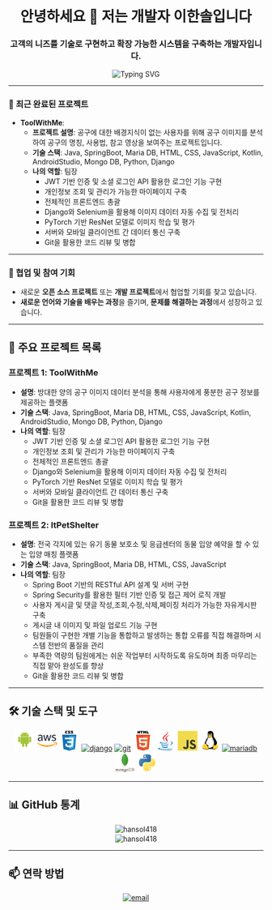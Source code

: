 <h1 align="center">안녕하세요 👋 저는 개발자 이한솔입니다</h1>
<h3 align="center">고객의 니즈를 기술로 구현하고 확장 가능한 시스템을 구축하는 개발자입니다.</h3>

<p align="center">
  <img src="https://readme-typing-svg.herokuapp.com?font=Roboto&color=FF5733&size=30&center=true&vCenter=true&width=500&lines=✨+제+GitHub에+오신+것을+환영합니다!+✨;🔥+열정과+창의력으로+코딩합니다!+🔥;🚀+재밌는+프로젝트+함께+만들어봐요!+🚀" alt="Typing SVG" />
</p>


---

### 🔭 최근 완료된 프로젝트

- **ToolWithMe**: 
  - **프로젝트 설명**: 공구에 대한 배경지식이 없는 사용자를 위해 공구 이미지를 분석하여 공구의 명칭, 사용법, 참고 영상을 보여주는 프로젝트입니다.
  - **기술 스택**: Java, SpringBoot, Maria DB, HTML, CSS, JavaScript, Kotlin, AndroidStudio, Mongo DB, Python, Django
  - **나의 역할**: 팀장
    - JWT 기반 인증 및 소셜 로그인 API 활용한 로그인 기능 구현
    - 개인정보 조회 및 관리가 가능한 마이페이지 구축
    - 전체적인 프론트엔드 총괄
    - Django와 Selenium을 활용해 이미지 데이터 자동 수집 및 전처리
    - PyTorch 기반 ResNet 모델로 이미지 학습 및 평가
    - 서버와 모바일 클라이언트 간 데이터 통신 구축
    - Git을 활용한 코드 리뷰 및 병합
   
---

### 👯 협업 및 참여 기회

- 새로운 **오픈 소스 프로젝트** 또는 **개발 프로젝트**에서 협업할 기회를 찾고 있습니다.
- **새로운 언어와 기술을 배우는 과정**을 즐기며, **문제를 해결하는 과정**에서 성장하고 있습니다.

---

<h2>💼 주요 프로젝트 목록</h2>

### 프로젝트 1: **ToolWithMe**
- **설명**: 방대한 양의 공구 이미지 데이터 분석을 통해 사용자에게 풍분한 공구 정보를 제공하는 플랫폼
- **기술 스택**: Java, SpringBoot, Maria DB, HTML, CSS, JavaScript, Kotlin, AndroidStudio, Mongo DB, Python, Django
- **나의 역할**: 팀장
    - JWT 기반 인증 및 소셜 로그인 API 활용한 로그인 기능 구현
    - 개인정보 조회 및 관리가 가능한 마이페이지 구축
    - 전체적인 프론트엔드 총괄
    - Django와 Selenium을 활용해 이미지 데이터 자동 수집 및 전처리
    - PyTorch 기반 ResNet 모델로 이미지 학습 및 평가
    - 서버와 모바일 클라이언트 간 데이터 통신 구축
    - Git을 활용한 코드 리뷰 및 병합

### 프로젝트 2: **ItPetShelter**
- **설명**: 전국 각지에 있는 유기 동물 보호소 및 응급센터의 동물 입양 예약을 할 수 있는 입양 매칭 플랫폼
- **기술 스택**: Java, SpringBoot, Maria DB, HTML, CSS, JavaScript
- **나의 역할**: 팀장
    - Spring Boot 기반의 RESTful API 설계 및 서버 구현
    - Spring Security를 활용한 필터 기반 인증 및 접근 제어 로직 개발
    - 사용자 게시글 및 댓글 작성,조회,수정,삭제,페이징 처리가 가능한 자유게시판 구축 
    - 게시글 내 이미지 및 파일 업로드 기능 구현
    - 팀원들이 구현한 개별 기능을 통합하고 발생하는 통합 오류를 직접 해결하며 시스템 전반의 품질을 관리
    - 부족한 역량의 팀원에게는 쉬운 작업부터 시작하도록 유도하며 최종 마무리는 직접 맡아 완성도를 향상
    - Git을 활용한 코드 리뷰 및 병합

---

<h2>🛠 기술 스택 및 도구</h2>
<p align="center">
  <a href="https://developer.android.com" target="_blank"><img src="https://raw.githubusercontent.com/devicons/devicon/master/icons/android/android-original-wordmark.svg" alt="android" width="40" height="40"/></a>
  <a href="https://aws.amazon.com" target="_blank"><img src="https://raw.githubusercontent.com/devicons/devicon/master/icons/amazonwebservices/amazonwebservices-original-wordmark.svg" alt="aws" width="40" height="40"/></a>
  <a href="https://www.w3schools.com/css/" target="_blank"><img src="https://raw.githubusercontent.com/devicons/devicon/master/icons/css3/css3-original-wordmark.svg" alt="css3" width="40" height="40"/></a>
  <a href="https://www.djangoproject.com/" target="_blank"><img src="https://cdn.worldvectorlogo.com/logos/django.svg" alt="django" width="40" height="40"/></a>
  <a href="https://git-scm.com/" target="_blank"><img src="https://www.vectorlogo.zone/logos/git-scm/git-scm-icon.svg" alt="git" width="40" height="40"/></a>
  <a href="https://www.w3.org/html/" target="_blank"><img src="https://raw.githubusercontent.com/devicons/devicon/master/icons/html5/html5-original-wordmark.svg" alt="html5" width="40" height="40"/></a>
  <a href="https://www.java.com" target="_blank"><img src="https://raw.githubusercontent.com/devicons/devicon/master/icons/java/java-original.svg" alt="java" width="40" height="40"/></a>
  <a href="https://developer.mozilla.org/en-US/docs/Web/JavaScript" target="_blank"><img src="https://raw.githubusercontent.com/devicons/devicon/master/icons/javascript/javascript-original.svg" alt="javascript" width="40" height="40"/></a>
  <a href="https://www.linux.org/" target="_blank"><img src="https://raw.githubusercontent.com/devicons/devicon/master/icons/linux/linux-original.svg" alt="linux" width="40" height="40"/></a>
  <a href="https://mariadb.org/" target="_blank"><img src="https://www.vectorlogo.zone/logos/mariadb/mariadb-icon.svg" alt="mariadb" width="40" height="40"/></a>
  <a href="https://www.mongodb.com/" target="_blank"><img src="https://raw.githubusercontent.com/devicons/devicon/master/icons/mongodb/mongodb-original-wordmark.svg" alt="mongodb" width="40" height="40"/></a>
  <a href="https://www.python.org" target="_blank"><img src="https://raw.githubusercontent.com/devicons/devicon/master/icons/python/python-original.svg" alt="python" width="40" height="40"/></a>
</p>

---

<h2>📊 GitHub 통계</h2>
<p align="center">
  <img align="center" src="https://github-readme-stats.vercel.app/api?username=hansol418&show_icons=true&theme=radical&locale=kr" alt="hansol418" />
  <br />
  <img align="center" src="https://github-readme-streak-stats.herokuapp.com/?user=hansol418&theme=radical&locale=kr" alt="hansol418" />
</p>

---

<h2>📫 연락 방법</h2>
<p align="center">
  <a href="mailto:hslee4954@gmail.com"><img src="https://img.icons8.com/fluency/48/000000/email-open.png" alt="email" width="40" height="40"/></a>
</p>
